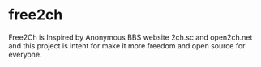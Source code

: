 # free2ch
Free2Ch is Inspired by Anonymous BBS website 2ch.sc and open2ch.net and this  project is intent for make it more freedom and open source for everyone.
